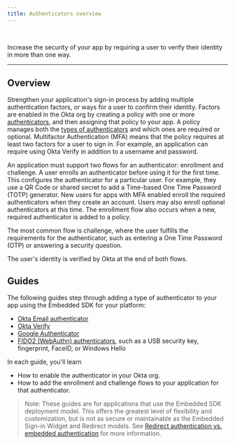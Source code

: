 ```yaml
---
title: Authenticators overview
---
```


<ApiLifecycle access="ie" /><br>

Increase the security of your app by requiring a user to verify their identity in more than one way.

---

## Overview

Strengthen your application's sign-in process by adding multiple authentication factors, or ways for a user to confirm their identity. Factors are enabled in the Okta org by creating a policy with one or more [authenticators](https://help.okta.com/okta_help.htm?type=oie&id=ext-about-authenticators), and then assigning that policy to your app. A policy manages both the [types of authenticators](https://help.okta.com/okta_help.htm?type=oie&id=csh-configure-authenticators
) and which ones are required or optional. Multifactor Authentication (MFA) means that the policy requires at least two factors for a user to sign in. For example, an application can require using Okta Verify in addition to a username and password.

An application must support two flows for an authenticator: enrollment and challenge. A user enrolls an authenticator before using it for the first time. This configures the authenticator for a particular user. For example, they use a QR Code or shared secret to add a Time-based One Time Password (TOTP) generator. New users for apps with MFA enabled enroll the required authenticators when they create an account. Users may also enroll optional authenticators at this time. The enrollment flow also occurs when a new, required authenticator is added to a policy.

The most common flow is challenge, where the user fulfills the requirements for the authenticator, such as entering a One Time Password (OTP) or answering a security question.

The user's identity is verified by Okta at the end of both flows.

## Guides

The following guides step through adding a type of authenticator to your app using the Embedded SDK for your platform:

* [Okta Email authenticator](/docs/guides/authenticators-okta-email/aspnet/main/)
* [Okta Verify](/docs/guides/authenticators-okta-verify/aspnet/main/)
* [Google Authenticator](/docs/guides/authenticators-google-authenticator/aspnet/main/)
* [FIDO2 (WebAuthn) authenticators](/docs/guides/authenticators-web-authn/aspnet/main/), such as a USB security key, fingerprint, FaceID, or Windows Hello

In each guide, you'll learn

* How to enable the authenticator in your Okta org.
* How to add the enrollment and challenge flows to your application for that authenticator.

> Note: These guides are for applications that use the Embedded SDK deployment model. This offers the greatest level of flexibility and customization, but is not as secure or maintainable as the Embedded Sign-in Widget and Redirect models. See [Redirect authentication vs. embedded authentication](/docs/concepts/redirect-vs-embedded/) for more information.
